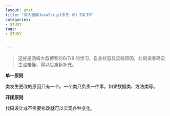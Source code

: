 ```yaml
---
layout: post
title: "深入理解JavaScript系列（6）SOLID"
categories:
- STUDY
tags:
- STUDY


---
```


> 这些是汤姆大叔博客的6/7/8 的学习，自身状态及实践原因，此刻读者确实生涩难懂，得以后重新补充。

**单一原则**

类发生更改的原因只有一个。一个类只负责一件事。如果数据类、方法类等。

**开闭原则**

代码设计成不需要修改就可以实现各种变化。
